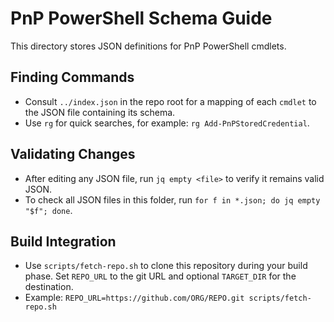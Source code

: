 # PnP PowerShell Schema Guide

This directory stores JSON definitions for PnP PowerShell cmdlets.

## Finding Commands
- Consult `../index.json` in the repo root for a mapping of each `cmdlet` to the JSON file containing its schema.
- Use `rg` for quick searches, for example: `rg Add-PnPStoredCredential`.

## Validating Changes
- After editing any JSON file, run `jq empty <file>` to verify it remains valid JSON.
- To check all JSON files in this folder, run `for f in *.json; do jq empty "$f"; done`.

## Build Integration
- Use `scripts/fetch-repo.sh` to clone this repository during your build phase. Set `REPO_URL` to the git URL and optional `TARGET_DIR` for the destination.
- Example: `REPO_URL=https://github.com/ORG/REPO.git scripts/fetch-repo.sh`
